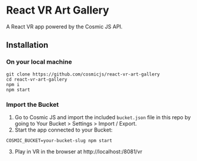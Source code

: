 # React VR Art Gallery

A React VR app powered by the Cosmic JS API.

## Installation
### On your local machine
```
git clone https://github.com/cosmicjs/react-vr-art-gallery
cd react-vr-art-gallery
npm i
npm start
```
### Import the Bucket
1. Go to Cosmic JS and import the included `bucket.json` file in this repo by going to Your Bucket > Settings > Import / Export.
2. Start the app connected to your Bucket:
```
COSMIC_BUCKET=your-bucket-slug npm start
```
3. Play in VR in the browser at http://localhost:/8081/vr
